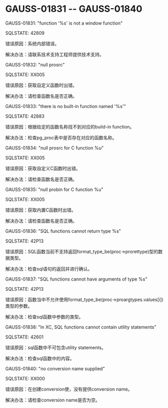# GAUSS-01831 -- GAUSS-01840

GAUSS-01831: "function '%s' is not a window function"

SQLSTATE: 42809

错误原因：系统内部错误。

解决办法：请联系技术支持工程师提供技术支持。

GAUSS-01832: "null prosrc"

SQLSTATE: XX005

错误原因：获取自定义函数时出错。

解决办法：请检查函数名是否正确。

GAUSS-01833: "there is no built-in function named '%s'"

SQLSTATE: 42883

错误原因：根据给定的函数名称找不到对应的build-in function。

解决办法：检查pg\_proc表中是否存在对应的函数名称。

GAUSS-01834: "null prosrc for C function %u"

SQLSTATE: XX005

错误原因：获取自定义C函数时出错。

解决办法：请检查函数名是否正确。

GAUSS-01835: "null probin for C function %u"

SQLSTATE: XX005

错误原因：获取内置C函数时出错。

解决办法：请检查函数名是否正确。

GAUSS-01836: "SQL functions cannot return type %s"

SQLSTATE: 42P13

错误原因：SQL函数当前不支持返回format\_type\_be\(proc-\>prorettype\)型的数据类型。

解决办法：检查sql语句的返回并进行确认。

GAUSS-01837: "SQL functions cannot have arguments of type %s"

SQLSTATE: 42P13

错误原因：函数当中不允许使用format\_type\_be\(proc-\>proargtypes.values\[i\]\)类型的参数。

解决办法：检查sql函数中参数的类型。

GAUSS-01838: "In XC, SQL functions cannot contain utility statements"

SQLSTATE: 42601

错误原因：sql函数中不可包含utility statements。

解决办法：检查sql函数中的内容。

GAUSS-01840: "no conversion name supplied"

SQLSTATE: XX000

错误原因：在创建conversion使，没有提供conversion name。

解决办法：请检查conversion name是否为空。

